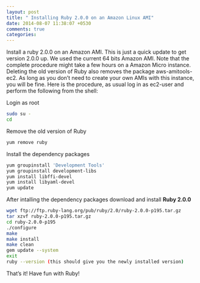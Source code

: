 ```yaml
---
layout: post
title: " Installing Ruby 2.0.0 on an Amazon Linux AMI"
date: 2014-08-07 11:38:07 +0530
comments: true
categories: 
---
```


Install a ruby 2.0.0 on an Amazon AMI. This is just a quick update to get version 2.0.0 up. We used the current 64 bits Amazon AMI. Note that the complete procedure might take a few hours on a Amazon Micro instance. Deleting the old version of Ruby also removes the package aws-amitools-ec2. As long as you don’t need to create your own AMIs with this instance, you will be fine.
Here is the procedure, as usual log in as ec2-user and perform the following from the shell:

Login as root
```sh
sudo su -
cd
```
Remove the old version of Ruby
```sh
yum remove ruby
```
Install the dependency packages
```sh
yum groupinstall 'Development Tools'
yum groupinstall development-libs
yum install libffi-devel
yum install libyaml-devel
yum update 
```
After intalling the dependency packages download and  install **Ruby  2.0.0**
```sh
wget ftp://ftp.ruby-lang.org/pub/ruby/2.0/ruby-2.0.0-p195.tar.gz
tar xzvf ruby-2.0.0-p195.tar.gz
cd ruby-2.0.0-p195
./configure
make
make install
make clean
gem update --system
exit
ruby --version (this should give you the newly installed version)
```
That’s it! Have fun with Ruby!

  